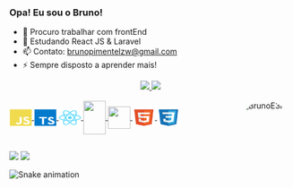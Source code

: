 ### Opa! Eu sou o Bruno!



- 🔭 Procuro trabalhar com frontEnd
- 🌱 Estudando React JS & Laravel
- 📫 Contato: brunopimentelzw@gmail.com
- ⚡ Sempre disposto a aprender mais!

<div align="center">
  <a href="https://github.com/E3ND">
  <img height="180em" src="https://github-readme-stats.vercel.app/api?username=E3ND&show_icons=true&theme=gotham&include_all_commits=true&count_private=true"/>
  <img height="180em" src="https://github-readme-stats.vercel.app/api/top-langs/?username=E3ND&layout=compact&langs_count=7&theme=gotham"/>
</div>
<div style="display: inline_block"><br>
  <img align="center" alt="Bruno-Js" height="30" width="40" src="https://raw.githubusercontent.com/devicons/devicon/master/icons/javascript/javascript-plain.svg">
  <img align="center" alt="Bruno-Ts" height="30" width="40" src="https://raw.githubusercontent.com/devicons/devicon/master/icons/typescript/typescript-plain.svg">
  <img align="center" alt="Bruno-React" height="30" width="40" src="https://raw.githubusercontent.com/devicons/devicon/master/icons/react/react-original.svg">
  <img align="center" height="60" width="40" src="https://cdn.jsdelivr.net/gh/devicons/devicon/icons/php/php-plain.svg" />
  <img align="center" height="40" width="40" src="https://cdn.jsdelivr.net/gh/devicons/devicon/icons/laravel/laravel-plain-wordmark.svg" />
  <img align="center" alt="Bruno-HTML" height="30" width="40" src="https://raw.githubusercontent.com/devicons/devicon/master/icons/html5/html5-original.svg">
  <img align="center" alt="Bruno-CSS" height="30" width="40" src="https://raw.githubusercontent.com/devicons/devicon/master/icons/css3/css3-original.svg">
  

  <img align="right" alt="BrunoE3ND" height="110" style="border-radius:70px;" src="https://media.discordapp.net/attachments/891831046172196896/891831677976997948/34783.gif">
</div>
  
  ##
 
<div> 
  
  <a href = "mailto:brunopimentelzw@gmail.com"><img src="https://img.shields.io/badge/-Gmail-%23333?style=for-the-badge&logo=gmail&logoColor=white" target="_blank"></a>
  <a href="https://www.linkedin.com/in/bruno-pimentel-01b948220" target="_blank"><img src="https://img.shields.io/badge/-LinkedIn-%230077B5?style=for-the-badge&logo=linkedin&logoColor=white" target="_blank"></a> 
 
 ![Snake animation](https://github.com/E3ND/E3ND/blob/output/github-contribution-grid-snake.svg)
 
</div>

